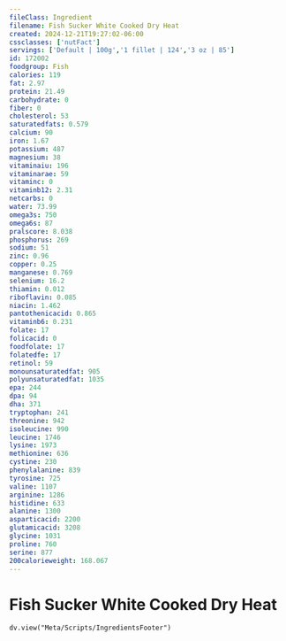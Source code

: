 ```yaml
---
fileClass: Ingredient
filename: Fish Sucker White Cooked Dry Heat
created: 2024-12-21T19:27:02-06:00
cssclasses: ['nutFact']
servings: ['Default | 100g','1 fillet | 124','3 oz | 85']
id: 172002
foodgroup: Fish
calories: 119
fat: 2.97
protein: 21.49
carbohydrate: 0
fiber: 0
cholesterol: 53
saturatedfats: 0.579
calcium: 90
iron: 1.67
potassium: 487
magnesium: 38
vitaminaiu: 196
vitaminarae: 59
vitaminc: 0
vitaminb12: 2.31
netcarbs: 0
water: 73.99
omega3s: 750
omega6s: 87
pralscore: 8.038
phosphorus: 269
sodium: 51
zinc: 0.96
copper: 0.25
manganese: 0.769
selenium: 16.2
thiamin: 0.012
riboflavin: 0.085
niacin: 1.462
pantothenicacid: 0.865
vitaminb6: 0.231
folate: 17
folicacid: 0
foodfolate: 17
folatedfe: 17
retinol: 59
monounsaturatedfat: 905
polyunsaturatedfat: 1035
epa: 244
dpa: 94
dha: 371
tryptophan: 241
threonine: 942
isoleucine: 990
leucine: 1746
lysine: 1973
methionine: 636
cystine: 230
phenylalanine: 839
tyrosine: 725
valine: 1107
arginine: 1286
histidine: 633
alanine: 1300
asparticacid: 2200
glutamicacid: 3208
glycine: 1031
proline: 760
serine: 877
200calorieweight: 168.067
---
```


# Fish Sucker White Cooked Dry Heat

```dataviewjs
dv.view("Meta/Scripts/IngredientsFooter")
```